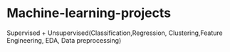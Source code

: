 # Machine-learning-projects
Supervised + Unsupervised(Classification,Regression, Clustering,Feature Engineering, EDA, Data preprocessing)
